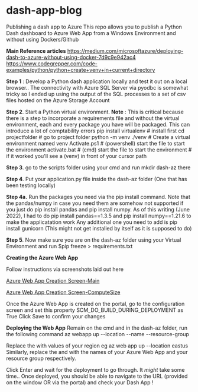 # dash-app-blog
Publishing a dash app to Azure
This repo allows you to publish a Python Dash dashboard to Azure Web App from a Windows Environment and without using Dockers/Github

**Main Reference articles**
https://medium.com/microsoftazure/deploying-dash-to-azure-without-using-docker-7d9c9e942ac4
https://www.codegrepper.com/code-examples/python/python+create+venv+in+current+directory


**Step 1** : Develop a Python dash application locally and test it out on a local browser.. The connectivity with Azure SQL Server via pyodbc is somewhat tricky so I ended up using the output of the SQL processes to a set of csv files hosted on the Azure Storage Account

**Step 2**. Start a Python virtual environment. **Note** : This is critical because there is a step to incorporate a requirements file and without the virtual environment, each and every package you have will be packaged. This can introduce a lot of comptability errors 
              pip install virtualenv # install first
              cd projectfolder # go to project folder
              python -m venv ./venv # Create a virtual environment named venv
              Activate.ps1 # (powershell) start the file  to start the environment
              activate.bat # (cmd) start the file  to start the environment
              # if it worked you'll see a (venv) in front of your cursor path
              
**Step 3**. go to the scripts folder using your cmd and run mkdir dash-az there

**Step 4**. Put your application.py file inside the dash-az folder (One that has been testing locally)

**Step 4a.** Run the packages you need via the pip install command. Note that the pandas/numpy in case you need them are somehow not supported if you just do pip install pandas and pip install numpy. As of this writing (June 2022), I had to do pip install pandas==1.3.5 and pip install numpy==1.21.6 to make the applicatation work 
Any additional one you need to add is pip install gunicorn (This might not get installed by itself as it is supposed to do)

**Step 5**. Now make sure you are on the dash-az folder using your Virtual Environment and run $pip freeze > requirements.txt

**Creating the Azure Web App**

Follow instructions via screenshots laid out here

[Azure Web App Creation Screen-Main](https://github.com/ujvalgandhi1/dash-app-blog/tree/main/assets/AzureWebAppCreation_1.PNG?raw=true)

[Azure Web App Creation Screen-ComputeSize](https://github.com/ujvalgandhi1/dash-app-blog/tree/main/assets/AzureWebAppCreation_2.PNG?raw=true)

Once the Azure Web App is created on the portal, go to the configuration screen and set this property
SCM_DO_BUILD_DURING_DEPLOYMENT as True
Click Save to confirm your changes

**Deploying the Web App**
Remain on the cmd and in the dash-az folder, run the following command
az webapp up --location <your region> --name <your Azure Web App> --resource-group <Your Resource Group>
  
Replace the <region> with values of your region eg az web app up --location eastus
Similarly, replace the <your Azure Web App> and <Your Resource Group> with the names of your Azure Web App and your resource group respectively. 

Click Enter and wait for the deployment to go through. It *might* take some time.. Once deployed, you should be able to navigate to the URL (provided on the window OR via the portal) and check your Dash App !
